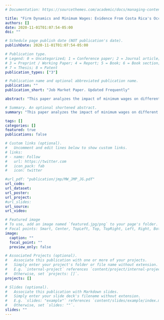 ```yaml
---
# Documentation: https://sourcethemes.com/academic/docs/managing-content/

title: "Firm Dynamics and Minimum Wages: Evidence From Costa Rica's Occupation-Based System"
authors: []
date: 2020-11-01T01:07:54-05:00
doi: ""

# Schedule page publish date (NOT publication's date).
publishDate: 2020-11-01T01:07:54-05:00

# Publication type.
# Legend: 0 = Uncategorized; 1 = Conference paper; 2 = Journal article;
# 3 = Preprint / Working Paper; 4 = Report; 5 = Book; 6 = Book section;
# 7 = Thesis; 8 = Patent
publication_types: ["3"]

# Publication name and optional abbreviated publication name.
publication: ""
publication_short: "Job Market Paper. Updated Frequently"

abstract: "This paper analyzes the impact of minimum wages on different margins of firm dynamics, using Costa Rica's occupation-specific minimum wage setting. To this purpose, I assemble rich administrative data covering the universe of workers and firms in the 2006-2017 period to construct firm-level exposure measures to the minimum wage policy, and estimate the impact of differential exposure to the minimum wage on firm outcomes at several year horizons. The analysis yields two important results: First, minimum wages induce firms to increase their labor shares, but with a negative and longstanding impact on their profitability. The positive effect on the labor shares moderates as firms reduce their employment levels and expand their capital stocks. Second, raising minimum wages increases firm exit and lowers firm entry, with an estimated adverse effect on employment of 0.8 percent due to the missing entrants associated with the policy."

# Summary. An optional shortened abstract.
summary: "This paper analyzes the impact of minimum wages on different margins of firm dynamics, using Costa Rica's occupation-specific minimum wage setting. To this purpose, I assemble rich administrative data covering the universe of workers and firms in the 2006-2017 period to construct firm-level exposure measures to the minimum wage policy, and estimate the impact of differential exposure to the minimum wage on firm outcomes at several year horizons. The analysis yields two important results: First, minimum wages induce firms to increase their labor shares, but with a negative and longstanding impact on their profitability. The positive effect on the labor shares moderates as firms reduce their employment levels and expand their capital stocks. Second, raising minimum wages increases firm exit and lowers firm entry, with an estimated adverse effect on employment of 0.8 percent due to the missing entrants associated with the policy."

tags: []
categories: []
featured: true
publications: false

# Custom links (optional).
#   Uncomment and edit lines below to show custom links.
# links:
# - name: Follow
#   url: https://twitter.com
#   icon_pack: fab
#   icon: twitter

#url_pdf: "publication/jmp/MW_JMP_JG.pdf"
url_code:
url_dataset:
url_poster:
url_project:
#url_slides:
url_source:
url_video:

# Featured image
# To use, add an image named `featured.jpg/png` to your page's folder.
# Focal points: Smart, Center, TopLeft, Top, TopRight, Left, Right, BottomLeft, Bottom, BottomRight.
image:
  caption: ""
  focal_point: ""
  preview_only: false

# Associated Projects (optional).
#   Associate this publication with one or more of your projects.
#   Simply enter your project's folder or file name without extension.
#   E.g. `internal-project` references `content/project/internal-project/index.md`.
#   Otherwise, set `projects: []`.
projects: []

# Slides (optional).
#   Associate this publication with Markdown slides.
#   Simply enter your slide deck's filename without extension.
#   E.g. `slides: "example"` references `content/slides/example/index.md`.
#   Otherwise, set `slides: ""`.
slides: ""
---
```

